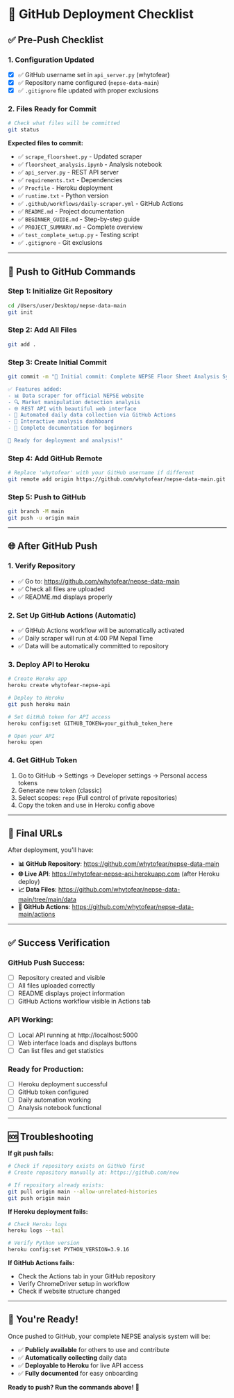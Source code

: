 # 🚀 GitHub Deployment Checklist

## ✅ Pre-Push Checklist

### 1. **Configuration Updated**

- [x] ✅ GitHub username set in `api_server.py` (whytofear)
- [x] ✅ Repository name configured (`nepse-data-main`)
- [x] ✅ `.gitignore` file updated with proper exclusions

### 2. **Files Ready for Commit**

```bash
# Check what files will be committed
git status
```

**Expected files to commit:**

- ✅ `scrape_floorsheet.py` - Updated scraper
- ✅ `floorsheet_analysis.ipynb` - Analysis notebook
- ✅ `api_server.py` - REST API server
- ✅ `requirements.txt` - Dependencies
- ✅ `Procfile` - Heroku deployment
- ✅ `runtime.txt` - Python version
- ✅ `.github/workflows/daily-scraper.yml` - GitHub Actions
- ✅ `README.md` - Project documentation
- ✅ `BEGINNER_GUIDE.md` - Step-by-step guide
- ✅ `PROJECT_SUMMARY.md` - Complete overview
- ✅ `test_complete_setup.py` - Testing script
- ✅ `.gitignore` - Git exclusions

---

## 🚀 Push to GitHub Commands

### **Step 1: Initialize Git Repository**

```bash
cd /Users/user/Desktop/nepse-data-main
git init
```

### **Step 2: Add All Files**

```bash
git add .
```

### **Step 3: Create Initial Commit**

```bash
git commit -m "🎉 Initial commit: Complete NEPSE Floor Sheet Analysis System

✅ Features added:
- 📊 Data scraper for official NEPSE website
- 🔍 Market manipulation detection analysis
- 🌐 REST API with beautiful web interface
- 🤖 Automated daily data collection via GitHub Actions
- 📱 Interactive analysis dashboard
- 📖 Complete documentation for beginners

🎯 Ready for deployment and analysis!"
```

### **Step 4: Add GitHub Remote**

```bash
# Replace 'whytofear' with your GitHub username if different
git remote add origin https://github.com/whytofear/nepse-data-main.git
```

### **Step 5: Push to GitHub**

```bash
git branch -M main
git push -u origin main
```

---

## 🌐 After GitHub Push

### **1. Verify Repository**

- ✅ Go to: https://github.com/whytofear/nepse-data-main
- ✅ Check all files are uploaded
- ✅ README.md displays properly

### **2. Set Up GitHub Actions (Automatic)**

- ✅ GitHub Actions workflow will be automatically activated
- ✅ Daily scraper will run at 4:00 PM Nepal Time
- ✅ Data will be automatically committed to repository

### **3. Deploy API to Heroku**

```bash
# Create Heroku app
heroku create whytofear-nepse-api

# Deploy to Heroku
git push heroku main

# Set GitHub token for API access
heroku config:set GITHUB_TOKEN=your_github_token_here

# Open your API
heroku open
```

### **4. Get GitHub Token**

1. Go to GitHub → Settings → Developer settings → Personal access tokens
2. Generate new token (classic)
3. Select scopes: `repo` (Full control of private repositories)
4. Copy the token and use in Heroku config above

---

## 🎯 Final URLs

After deployment, you'll have:

- **📊 GitHub Repository**: https://github.com/whytofear/nepse-data-main
- **🌐 Live API**: https://whytofear-nepse-api.herokuapp.com (after Heroku deploy)
- **📈 Data Files**: https://github.com/whytofear/nepse-data-main/tree/main/data
- **🤖 GitHub Actions**: https://github.com/whytofear/nepse-data-main/actions

---

## ✅ Success Verification

### **GitHub Push Success:**

- [ ] Repository created and visible
- [ ] All files uploaded correctly
- [ ] README displays project information
- [ ] GitHub Actions workflow visible in Actions tab

### **API Working:**

- [ ] Local API running at http://localhost:5000
- [ ] Web interface loads and displays buttons
- [ ] Can list files and get statistics

### **Ready for Production:**

- [ ] Heroku deployment successful
- [ ] GitHub token configured
- [ ] Daily automation working
- [ ] Analysis notebook functional

---

## 🆘 Troubleshooting

**If git push fails:**

```bash
# Check if repository exists on GitHub first
# Create repository manually at: https://github.com/new

# If repository already exists:
git pull origin main --allow-unrelated-histories
git push origin main
```

**If Heroku deployment fails:**

```bash
# Check Heroku logs
heroku logs --tail

# Verify Python version
heroku config:set PYTHON_VERSION=3.9.16
```

**If GitHub Actions fails:**

- Check the Actions tab in your GitHub repository
- Verify ChromeDriver setup in workflow
- Check if website structure changed

---

## 🎉 You're Ready!

Once pushed to GitHub, your complete NEPSE analysis system will be:

- ✅ **Publicly available** for others to use and contribute
- ✅ **Automatically collecting** daily data
- ✅ **Deployable to Heroku** for live API access
- ✅ **Fully documented** for easy onboarding

**Ready to push? Run the commands above!** 🚀
